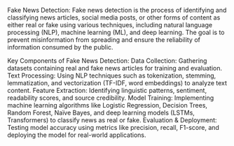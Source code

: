 Fake News Detection:
Fake news detection is the process of identifying and classifying news articles, social media posts, or other forms of content as either real or fake using various techniques, including natural language processing (NLP), machine learning (ML), and deep learning. The goal is to prevent misinformation from spreading and ensure the reliability of information consumed by the public.

Key Components of Fake News Detection:
Data Collection: Gathering datasets containing real and fake news articles for training and evaluation.
Text Processing: Using NLP techniques such as tokenization, stemming, lemmatization, and vectorization (TF-IDF, word embeddings) to analyze text content.
Feature Extraction: Identifying linguistic patterns, sentiment, readability scores, and source credibility.
Model Training: Implementing machine learning algorithms like Logistic Regression, Decision Trees, Random Forest, Naïve Bayes, and deep learning models (LSTMs, Transformers) to classify news as real or fake.
Evaluation & Deployment: Testing model accuracy using metrics like precision, recall, F1-score, and deploying the model for real-world applications.
